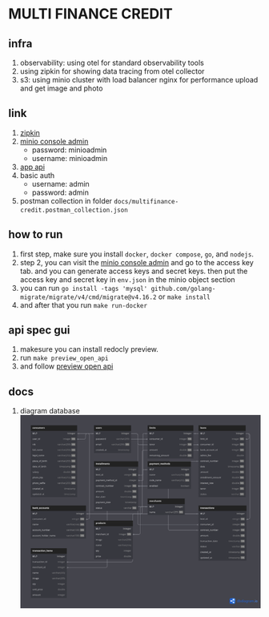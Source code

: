 # MULTI FINANCE CREDIT

## infra
1. observability: using otel for standard observability tools
2. using zipkin for showing data tracing from otel collector
3. s3: using minio cluster with load balancer nginx for performance upload and get image and photo

## link
1. [zipkin](http://localhost:9411)
2. [minio console admin](http://localhost:9001)
    - password: minioadmin
    - username: minioadmin
3. [app api](http://localhost:3002)
4. basic auth
    - username: admin
    - password: admin
5. postman collection in folder `docs/multifinance-credit.postman_collection.json`


## how to run
1. first step, make sure you install `docker`, `docker compose`, `go`, and `nodejs`.
2. step 2, you can visit the [minio console admin](http://localhost:9001) and go to the access key tab. and you can generate access keys and secret keys. then put the access key and secret key in `env.json` in the minio object section
3. you can run `go install -tags 'mysql' github.com/golang-migrate/migrate/v4/cmd/migrate@v4.16.2` or `make install`
4. and after that you run `make run-docker`

## api spec gui
1. makesure you can install redocly preview.
2. run `make preview_open_api`
3. and follow [preview open api](http://localhost:8080)

## docs 
1. diagram database
![diagram database](docs/multi-finance-erd%20(1).png)